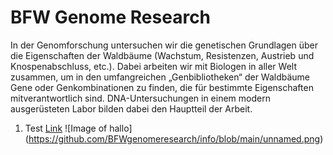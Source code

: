# BFW Genome Research

In der Genomforschung untersuchen wir die genetischen Grundlagen über die Eigenschaften der Waldbäume (Wachstum, Resistenzen, Austrieb und Knospenabschluss, etc.). Dabei arbeiten wir mit Biologen in aller Welt zusammen, um in den umfangreichen „Genbibliotheken“ der Waldbäume Gene oder Genkombinationen zu finden, die für bestimmte Eigenschaften mitverantwortlich sind. DNA-Untersuchungen in einem modern ausgerüsteten Labor bilden dabei den Hauptteil der Arbeit.
1. Test
[Link](https://www.bfw.gv.at/fachinstitute/waldwachstum-waldbau-genetik/genomforschung/ "BFW Genomforschung")
![Image of hallo] (https://github.com/BFWgenomeresearch/info/blob/main/unnamed.png)
